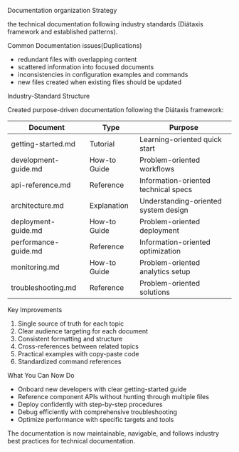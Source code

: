 Documentation organization Strategy

the technical documentation following industry standards (Diátaxis framework and established patterns).

Common Documentation issues(Duplications)
- redundant files with overlapping content
- scattered information into focused documents
- inconsistencies in configuration examples and commands
- new files created when existing files should be updated

Industry-Standard Structure

Created purpose-driven documentation following the Diátaxis framework:

| Document             | Type         | Purpose                              |
  |----------------------|--------------|--------------------------------------|
| getting-started.md   | Tutorial     | Learning-oriented quick start        |
| development-guide.md | How-to Guide | Problem-oriented workflows           |
| api-reference.md     | Reference    | Information-oriented technical specs |
| architecture.md      | Explanation  | Understanding-oriented system design |
| deployment-guide.md  | How-to Guide | Problem-oriented deployment          |
| performance-guide.md | Reference    | Information-oriented optimization    |
| monitoring.md        | How-to Guide | Problem-oriented analytics setup     |
| troubleshooting.md   | Reference    | Problem-oriented solutions           |

Key Improvements

1. Single source of truth for each topic
2. Clear audience targeting for each document
3. Consistent formatting and structure
4. Cross-references between related topics
5. Practical examples with copy-paste code
6. Standardized command references

What You Can Now Do

- Onboard new developers with clear getting-started guide
- Reference component APIs without hunting through multiple files
- Deploy confidently with step-by-step procedures
- Debug efficiently with comprehensive troubleshooting
- Optimize performance with specific targets and tools

The documentation is now maintainable, navigable, and follows industry best practices for technical documentation.
